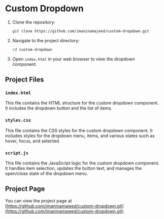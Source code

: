 # Custom Dropdown

1. Clone the repository:
    ```sh
    git clone https://github.com/imaninamajeed/custom-dropdown.git
    ```
2. Navigate to the project directory:
    ```sh
    cd custom-dropdown
    ```
3. Open `index.html` in your web browser to view the dropdown component.

## Project Files

### `index.html`
This file contains the HTML structure for the custom dropdown component. It includes the dropdown button and the list of items.

### `styles.css`
This file contains the CSS styles for the custom dropdown component. It includes styles for the dropdown menu, items, and various states such as hover, focus, and selected.

### `script.js`
This file contains the JavaScript logic for the custom dropdown component. It handles item selection, updates the button text, and manages the open/close state of the dropdown menu.

## Project Page

You can view the project page at [https://github.com/imaninamajeed/custom-dropdown.git](https://github.com/imaninamajeed/custom-dropdown.git)
